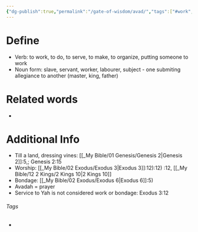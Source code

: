```yaml
---
{"dg-publish":true,"permalink":"/gate-of-wisdom/avad/","tags":["#work","#ScriptureSurvey"]}
---
```


# Define
- Verb: to work, to do, to serve, to make, to organize, putting someone to work
- Noun form: slave, servant, worker, labourer, subject - one submiting allegiance to another (master, king, father)

# Related words
- 

# Additional Info
- Till a land, dressing vines: [[_My Bible/01 Genesis/Genesis 2\|Genesis 2]]:5,; Genesis 2:15
- Worship: [[_My Bible/02 Exodus/Exodus 3\|Exodus 3]]:12):12) :12, [[_My Bible/12 2 Kings/2 Kings 10\|2 Kings 10]] 
- Bondage: [[_My Bible/02 Exodus/Exodus 6\|Exodus 6]]:5)
- Avadah = prayer
- Service to Yah is not considered work or bondage: Exodus 3:12








###### Tags
- 


